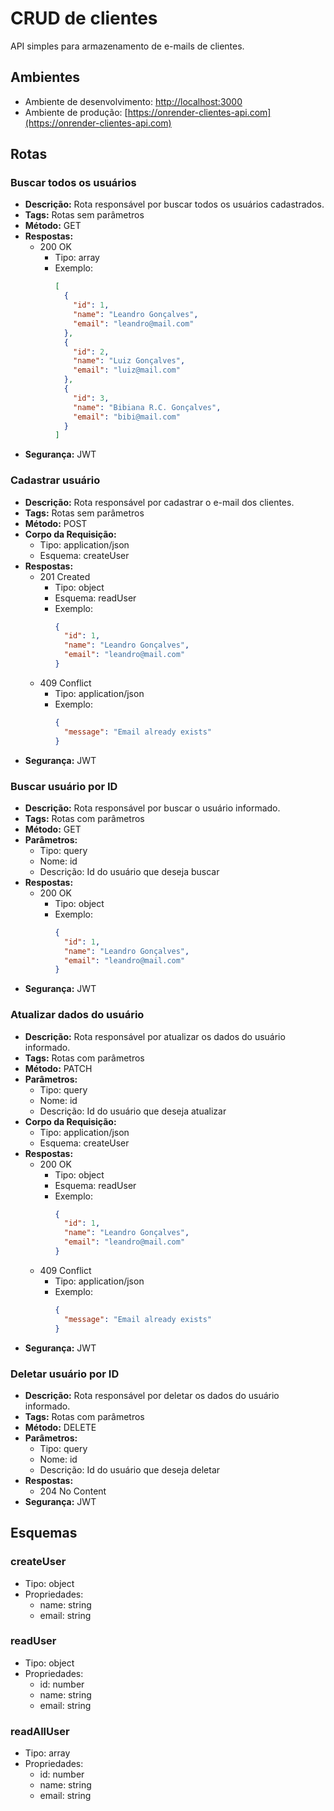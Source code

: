 # CRUD de clientes

API simples para armazenamento de e-mails de clientes.

## Ambientes

- Ambiente de desenvolvimento: [http://localhost:3000](http://localhost:3000)
- Ambiente de produção: [https://onrender-clientes-api.com](https://onrender-clientes-api.com)

## Rotas

### Buscar todos os usuários

- **Descrição:** Rota responsável por buscar todos os usuários cadastrados.
- **Tags:** Rotas sem parâmetros
- **Método:** GET
- **Respostas:**
  - 200 OK
    - Tipo: array
    - Exemplo:
      ```json
      [
        {
          "id": 1,
          "name": "Leandro Gonçalves",
          "email": "leandro@mail.com"
        },
        {
          "id": 2,
          "name": "Luiz Gonçalves",
          "email": "luiz@mail.com"
        },
        {
          "id": 3,
          "name": "Bibiana R.C. Gonçalves",
          "email": "bibi@mail.com"
        }
      ]
      ```
- **Segurança:** JWT

### Cadastrar usuário

- **Descrição:** Rota responsável por cadastrar o e-mail dos clientes.
- **Tags:** Rotas sem parâmetros
- **Método:** POST
- **Corpo da Requisição:**
  - Tipo: application/json
  - Esquema: createUser
- **Respostas:**
  - 201 Created
    - Tipo: object
    - Esquema: readUser
    - Exemplo:
      ```json
      {
        "id": 1,
        "name": "Leandro Gonçalves",
        "email": "leandro@mail.com"
      }
      ```
  - 409 Conflict
    - Tipo: application/json
    - Exemplo:
      ```json
      {
        "message": "Email already exists"
      }
      ```
- **Segurança:** JWT

### Buscar usuário por ID

- **Descrição:** Rota responsável por buscar o usuário informado.
- **Tags:** Rotas com parâmetros
- **Método:** GET
- **Parâmetros:**
  - Tipo: query
  - Nome: id
  - Descrição: Id do usuário que deseja buscar
- **Respostas:**
  - 200 OK
    - Tipo: object
    - Exemplo:
      ```json
      {
        "id": 1,
        "name": "Leandro Gonçalves",
        "email": "leandro@mail.com"
      }
      ```
- **Segurança:** JWT

### Atualizar dados do usuário

- **Descrição:** Rota responsável por atualizar os dados do usuário informado.
- **Tags:** Rotas com parâmetros
- **Método:** PATCH
- **Parâmetros:**
  - Tipo: query
  - Nome: id
  - Descrição: Id do usuário que deseja atualizar
- **Corpo da Requisição:**
  - Tipo: application/json
  - Esquema: createUser
- **Respostas:**
  - 200 OK
    - Tipo: object
    - Esquema: readUser
    - Exemplo:
      ```json
      {
        "id": 1,
        "name": "Leandro Gonçalves",
        "email": "leandro@mail.com"
      }
      ```
  - 409 Conflict
    - Tipo: application/json
    - Exemplo:
      ```json
      {
        "message": "Email already exists"
      }
      ```
- **Segurança:** JWT

### Deletar usuário por ID

- **Descrição:** Rota responsável por deletar os dados do usuário informado.
- **Tags:** Rotas com parâmetros
- **Método:** DELETE
- **Parâmetros:**
  - Tipo: query
  - Nome: id
  - Descrição: Id do usuário que deseja deletar
- **Respostas:**
  - 204 No Content
- **Segurança:** JWT

## Esquemas

### createUser

- Tipo: object
- Propriedades:
  - name: string
  - email: string

### readUser

- Tipo: object
- Propriedades:
  - id: number
  - name: string
  - email: string

### readAllUser

- Tipo: array
- Propriedades:
  - id: number
  - name: string
  - email: string